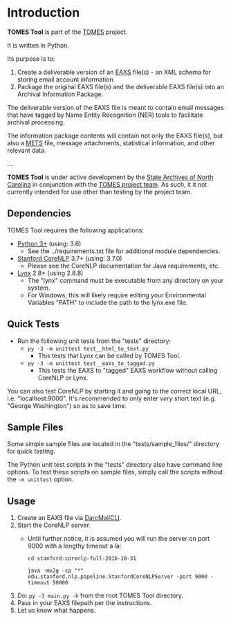 # Introduction

**TOMES Tool** is part of the [TOMES](https://www.ncdcr.gov/resources/records-management/tomes) project.

It is written in Python.

Its purpose is to:

1. Create a deliverable version of an [EAXS](http://www.history.ncdcr.gov/SHRAB/ar/emailpreservation/mail-account/mail-account_docs.html) file(s) - an XML schema for storing email account information.
2. Package the original EAXS file(s) and the deliverable EAXS file(s) into an Archival Information Package.

The deliverable version of the EAXS file is meant to contain email messages that have tagged by Name Entity Recognition (NER) tools to facilitate archival processing.

The information package contents will contain not only the EAXS file(s), but also a [METS](http://www.loc.gov/standards/mets/mets-home.html) file, message attachments, statistical information, and other relevant data.

...

**TOMES Tool**  is under active development by the [State Archives of North Carolina](http://archives.ncdcr.gov/) in conjunction with the [TOMES project team](https://www.ncdcr.gov/resources/records-management/tomes/team). As such, it it not currently intended for use other than testing by the project team.


## Dependencies

TOMES Tool requires the following applications:

- [Python 3+](https://www.python.org/download/releases/3.0/) (using: 3.6)
	- See the ../requirements.txt file for additional module dependencies.
- [Stanford CoreNLP](https://stanfordnlp.github.io/CoreNLP/) 3.7+ (using: 3.7.0)
	- Please see the CoreNLP documentation for Java requirements, etc.
- [Lynx](http://lynx.browser.org/) 2.8+ (using 2.8.8)
	- The "lynx" command must be executable from any directory on your system.
	- For Windows, this will likely require editing your Environmental Variables "PATH" to include the path to the lynx.exe file.


## Quick Tests
- Run the following unit tests from the "tests" directory:
	- `py -3 -m unittest test__html_to_text.py`
		- This tests that Lynx can be called by TOMES Tool.
	- `py -3 -m unittest test__eaxs_to_tagged.py`
		- This tests the EAXS to "tagged" EAXS workflow without calling CoreNLP or Lynx.

You can also test CoreNLP by starting it and going to the correct local URL, i.e. "localhost:9000". It's recommended to only enter *very* short text (e.g. "George Washington") so as to save time.

## Sample Files
Some simple sample files are located in the "tests/sample_files/" directory for quick testing.

The Python unit test scripts in the "tests" directory also have command line options. To test these scripts on sample files, simply call the scripts without the `-m unittest` option. 


## Usage

1. Create an EAXS file via [DarcMailCLI](https://github.com/StateArchivesOfNorthCarolina/DarcMailCLI).
2. Start the CoreNLP server.
	- Until further notice, it is assumed you will run the server on port 9000 with a lengthy timeout a la:
	
		`cd stanford-corenlp-full-2016-10-31`

     	`java -mx2g -cp "*" edu.stanford.nlp.pipeline.StanfordCoreNLPServer -port 9000 -timeout 50000`
3. Do: `py -3 main.py -h` from the root TOMES Tool directory.
4. Pass in your EAXS filepath per the instructions.
5. Let us know what happens.

	